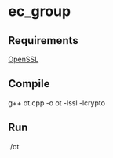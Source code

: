 # ec_group

## Requirements

[OpenSSL](https://www.openssl.org/)

## Compile 

g++ ot.cpp -o ot -lssl -lcrypto


## Run

./ot
